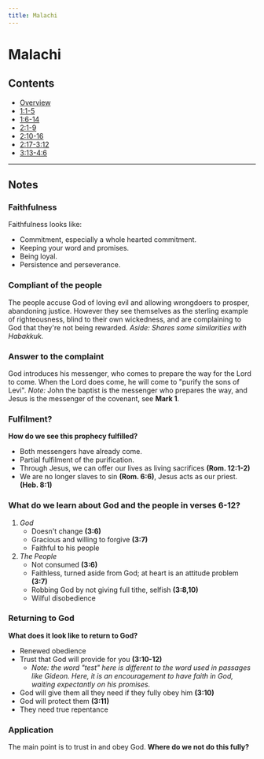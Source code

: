 ```yaml
---
title: Malachi
---
```

# Malachi

## Contents
* [Overview](README.md)
* [1:1-5](ch1v1-5.md)
* [1:6-14](ch1v6-14.md)
* [2:1-9](ch2v1-9.md)
* [2:10-16](ch2v10-16.md)
* [2:17-3:12](ch2v17-ch3v12.md)
* [3:13-4:6](ch3v13-ch4v6.md)

-----

## Notes

### Faithfulness
Faithfulness looks like:

 * Commitment, especially a whole hearted commitment.
 * Keeping your word and promises.
 * Being loyal.
 * Persistence and perseverance.

### Compliant of the people
The people accuse God of loving evil and allowing wrongdoers to prosper,
abandoning justice. However they see themselves as the sterling example of
righteousness, blind to their own wickedness, and are complaining to God that
they're not being rewarded.
*Aside: Shares some similarities with Habakkuk.*

### Answer to the complaint
God introduces his messenger, who comes to prepare the way for the Lord to
come. When the Lord does come, he will come to "purify the sons of Levi".
*Note:* John the baptist is the messenger who prepares the way, and Jesus is
the messenger of the covenant, see **Mark 1**.

### Fulfilment?
**How do we see this prophecy fulfilled?**

 * Both messengers have already come.
 * Partial fulfilment of the purification.
 * Through Jesus, we can offer our lives as living sacrifices **(Rom. 12:1-2)**
 * We are no longer slaves to sin **(Rom. 6:6)**, Jesus acts as our priest.
   **(Heb. 8:1)**

### What do we learn about God and the people in verses 6-12?
1. *God*
    * Doesn't change **(3:6)**
    * Gracious and willing to forgive **(3:7)**
    * Faithful to his people
2. *The People*
    * Not consumed **(3:6)**
    * Faithless, turned aside from God; at heart is an attitude problem
      **(3:7)**
    * Robbing God by not giving full tithe, selfish **(3:8,10)**
    * Wilful disobedience

### Returning to God
**What does it look like to return to God?**

 * Renewed obedience
 * Trust that God will provide for you **(3:10-12)**
     * *Note: the word "test" here is different to the word used in*
       *passages like Gideon. Here, it is an encouragement to have faith in*
       *God, waiting expectantly on his promises.*
 * God will give them all they need if they fully obey him **(3:10)**
 * God will protect them **(3:11)**
 * They need true repentance

### Application
The main point is to trust in and obey God.
**Where do we not do this fully?**
